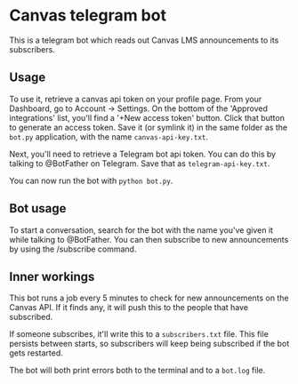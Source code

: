 # Canvas telegram bot

This is a telegram bot which reads out Canvas LMS announcements to its subscribers.

## Usage

To use it, retrieve a canvas api token on your profile page. From your Dashboard, go to Account -> Settings. On the bottom of the 'Approved integrations' list, you'll find a '+New access token' button. Click that button to generate an access token. Save it (or symlink it) in the same folder as the `bot.py` application, with the name `canvas-api-key.txt`.

Next, you'll need to retrieve a Telegram bot api token. You can do this by talking to @BotFather on Telegram. Save that as `telegram-api-key.txt`.

You can now run the bot with `python bot.py`.

## Bot usage

To start a conversation, search for the bot with the name you've given it while talking to @BotFather. You can then subscribe to new announcements by using the /subscribe command.

## Inner workings

This bot runs a job every 5 minutes to check for new announcements on the Canvas API. If it finds any, it will push this to the people that have subscribed.

If someone subscribes, it'll write this to a `subscribers.txt` file. This file persists between starts, so subscribers will keep being subscribed if the bot gets restarted.

The bot will both print errors both to the terminal and to a `bot.log` file.
